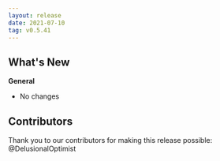 ```yaml
---
layout: release
date: 2021-07-10
tag: v0.5.41
---
```


## What's New
**General**
* No changes

## Contributors

Thank you to our contributors for making this release possible:
@DelusionalOptimist
 
